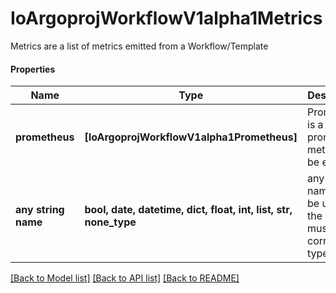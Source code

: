 # IoArgoprojWorkflowV1alpha1Metrics

Metrics are a list of metrics emitted from a Workflow/Template

#### Properties
Name | Type | Description | Notes
------------ | ------------- | ------------- | -------------
**prometheus** | **[IoArgoprojWorkflowV1alpha1Prometheus]** | Prometheus is a list of prometheus metrics to be emitted | 
**any string name** | **bool, date, datetime, dict, float, int, list, str, none_type** | any string name can be used but the value must be the correct type | [optional]

[[Back to Model list]](../README.md#documentation-for-models) [[Back to API list]](../README.md#documentation-for-api-endpoints) [[Back to README]](../README.md)

